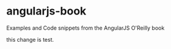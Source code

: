 angularjs-book
==============

Examples and Code snippets from the AngularJS O'Reilly book

this change is test.